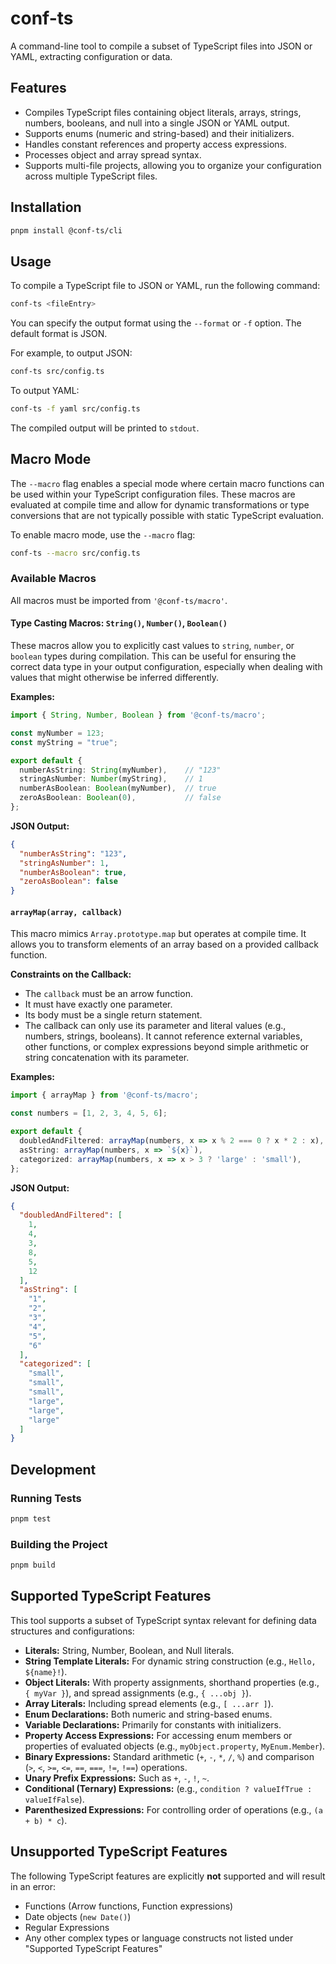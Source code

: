 # conf-ts

A command-line tool to compile a subset of TypeScript files into JSON or YAML, extracting configuration or data.

## Features

- Compiles TypeScript files containing object literals, arrays, strings, numbers, booleans, and null into a single JSON or YAML output.
- Supports enums (numeric and string-based) and their initializers.
- Handles constant references and property access expressions.
- Processes object and array spread syntax.
- Supports multi-file projects, allowing you to organize your configuration across multiple TypeScript files.

## Installation

```bash
pnpm install @conf-ts/cli
```

## Usage

To compile a TypeScript file to JSON or YAML, run the following command:

```bash
conf-ts <fileEntry>
```

You can specify the output format using the `--format` or `-f` option. The default format is JSON.

For example, to output JSON:

```bash
conf-ts src/config.ts
```

To output YAML:

```bash
conf-ts -f yaml src/config.ts
```

The compiled output will be printed to `stdout`.

## Macro Mode

The `--macro` flag enables a special mode where certain macro functions can be used within your TypeScript configuration files. These macros are evaluated at compile time and allow for dynamic transformations or type conversions that are not typically possible with static TypeScript evaluation.

To enable macro mode, use the `--macro` flag:

```bash
conf-ts --macro src/config.ts
```

### Available Macros

All macros must be imported from `'@conf-ts/macro'`.

#### Type Casting Macros: `String()`, `Number()`, `Boolean()`

These macros allow you to explicitly cast values to `string`, `number`, or `boolean` types during compilation. This can be useful for ensuring the correct data type in your output configuration, especially when dealing with values that might otherwise be inferred differently.

**Examples:**

```ts
import { String, Number, Boolean } from '@conf-ts/macro';

const myNumber = 123;
const myString = "true";

export default {
  numberAsString: String(myNumber),    // "123"
  stringAsNumber: Number(myString),    // 1
  numberAsBoolean: Boolean(myNumber),  // true
  zeroAsBoolean: Boolean(0),           // false
};
```

**JSON Output:**
```json
{
  "numberAsString": "123",
  "stringAsNumber": 1,
  "numberAsBoolean": true,
  "zeroAsBoolean": false
}
```

#### `arrayMap(array, callback)`

This macro mimics `Array.prototype.map` but operates at compile time. It allows you to transform elements of an array based on a provided callback function.

**Constraints on the Callback:**

- The `callback` must be an arrow function.
- It must have exactly one parameter.
- Its body must be a single return statement.
- The callback can only use its parameter and literal values (e.g., numbers, strings, booleans). It cannot reference external variables, other functions, or complex expressions beyond simple arithmetic or string concatenation with its parameter.

**Examples:**

```ts
import { arrayMap } from '@conf-ts/macro';

const numbers = [1, 2, 3, 4, 5, 6];

export default {
  doubledAndFiltered: arrayMap(numbers, x => x % 2 === 0 ? x * 2 : x),
  asString: arrayMap(numbers, x => `${x}`),
  categorized: arrayMap(numbers, x => x > 3 ? 'large' : 'small'),
};
```

**JSON Output:**
```json
{
  "doubledAndFiltered": [
    1,
    4,
    3,
    8,
    5,
    12
  ],
  "asString": [
    "1",
    "2",
    "3",
    "4",
    "5",
    "6"
  ],
  "categorized": [
    "small",
    "small",
    "small",
    "large",
    "large",
    "large"
  ]
}
```

## Development

### Running Tests

```bash
pnpm test
```

### Building the Project

```bash
pnpm build
```

## Supported TypeScript Features

This tool supports a subset of TypeScript syntax relevant for defining data structures and configurations:

- **Literals:** String, Number, Boolean, and Null literals.
- **String Template Literals:** For dynamic string construction (e.g., ``Hello, ${name}!``).
- **Object Literals:** With property assignments, shorthand properties (e.g., `{ myVar }`), and spread assignments (e.g., `{ ...obj }`).
- **Array Literals:** Including spread elements (e.g., `[ ...arr ]`).
- **Enum Declarations:** Both numeric and string-based enums.
- **Variable Declarations:** Primarily for constants with initializers.
- **Property Access Expressions:** For accessing enum members or properties of evaluated objects (e.g., `myObject.property`, `MyEnum.Member`).
- **Binary Expressions:** Standard arithmetic (`+`, `-`, `*`, `/`, `%`) and comparison (`>`, `<`, `>=`, `<=`, `==`, `===`, `!=`, `!==`) operations.
- **Unary Prefix Expressions:** Such as `+`, `-`, `!`, `~`.
- **Conditional (Ternary) Expressions:** (e.g., `condition ? valueIfTrue : valueIfFalse`).
- **Parenthesized Expressions:** For controlling order of operations (e.g., `(a + b) * c`).

## Unsupported TypeScript Features

The following TypeScript features are explicitly **not** supported and will result in an error:

- Functions (Arrow functions, Function expressions)
- Date objects (`new Date()`)
- Regular Expressions
- Any other complex types or language constructs not listed under "Supported TypeScript Features"

